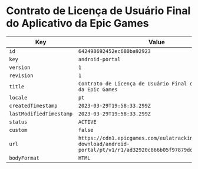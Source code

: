 # Contrato de Licença de Usuário Final do Aplicativo da Epic Games

| Key | Value |
| --- | ----- |
| `id` | `642498692452ec680ba92923` |
| `key` | `android-portal` |
| `version` | `1` |
| `revision` | `1` |
| `title` | `Contrato de Licença de Usuário Final do Aplicativo da Epic Games` |
| `locale` | `pt` |
| `createdTimestamp` | `2023-03-29T19:58:33.299Z` |
| `lastModifiedTimestamp` | `2023-03-29T19:58:33.299Z` |
| `status` | `ACTIVE` |
| `custom` | `false` |
| `url` | `https://cdn1.epicgames.com/eulatracking-download/android-portal/pt/v1/r1/ad32920c866b05f97879ddd1f5f71d59.pdf` |
| `bodyFormat` | `HTML` |

